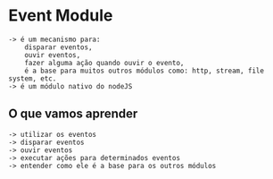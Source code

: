 # Event Module
    -> é um mecanismo para:
        disparar eventos,
        ouvir eventos,
        fazer alguma ação quando ouvir o evento,
        é a base para muitos outros módulos como: http, stream, file system, etc.
    -> é um módulo nativo do nodeJS

## O que vamos aprender
    -> utilizar os eventos
    -> disparar eventos
    -> ouvir eventos
    -> executar ações para determinados eventos
    -> entender como ele é a base para os outros módulos